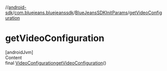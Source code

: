 //[android-sdk](../../../index.md)/[com.bluejeans.bluejeanssdk](../index.md)/[BlueJeansSDKInitParams](index.md)/[getVideoConfiguration](get-video-configuration.md)



# getVideoConfiguration  
[androidJvm]  
Content  
final [VideoConfiguration](../-video-configuration/index.md)[getVideoConfiguration](get-video-configuration.md)()  
  



